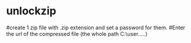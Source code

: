 # unlockzip
#create 1 zip file with .zip extension and set a password for them.
#Enter the url of the compressed file (the whole path C:\user.....)
